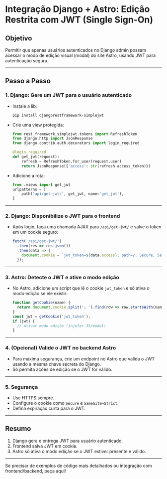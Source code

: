 # Integração Django + Astro: Edição Restrita com JWT (Single Sign-On)

## Objetivo
Permitir que apenas usuários autenticados no Django admin possam acessar o modo de edição visual (modal) do site Astro, usando JWT para autenticação segura.

---

## Passo a Passo

### 1. Django: Gere um JWT para o usuário autenticado

- Instale a lib:
  ```bash
  pip install djangorestframework-simplejwt
  ```
- Crie uma view protegida:
  ```python
  from rest_framework_simplejwt.tokens import RefreshToken
  from django.http import JsonResponse
  from django.contrib.auth.decorators import login_required

  @login_required
  def get_jwt(request):
      refresh = RefreshToken.for_user(request.user)
      return JsonResponse({'access': str(refresh.access_token)})
  ```
- Adicione a rota:
  ```python
  from .views import get_jwt
  urlpatterns = [
      path('api/get-jwt/', get_jwt, name='get_jwt'),
  ]
  ```

---

### 2. Django: Disponibilize o JWT para o frontend

- Após login, faça uma chamada AJAX para `/api/get-jwt/` e salve o token em um cookie seguro:
  ```js
  fetch('/api/get-jwt/')
    .then(res => res.json())
    .then(data => {
      document.cookie = `jwt_token=${data.access}; path=/; Secure; SameSite=Strict`;
    });
  ```

---

### 3. Astro: Detecte o JWT e ative o modo edição

- No Astro, adicione um script que lê o cookie `jwt_token` e só ativa o modo edição se ele existir:
  ```js
  function getCookie(name) {
    return document.cookie.split('; ').find(row => row.startsWith(name + '='))?.split('=')[1];
  }
  const jwt = getCookie('jwt_token');
  if (jwt) {
    // Ativar modo edição (injetar JS/modal)
  }
  ```

---

### 4. (Opcional) Valide o JWT no backend Astro

- Para máxima segurança, crie um endpoint no Astro que valida o JWT usando a mesma chave secreta do Django.
- Só permita ações de edição se o JWT for válido.

---

### 5. Segurança
- Use HTTPS sempre.
- Configure o cookie como `Secure` e `SameSite=Strict`.
- Defina expiração curta para o JWT.

---

## Resumo
1. Django gera e entrega JWT para usuário autenticado.
2. Frontend salva JWT em cookie.
3. Astro só ativa o modo edição se o JWT estiver presente e válido.

---

Se precisar de exemplos de código mais detalhados ou integração com frontend/backend, peça aqui!
